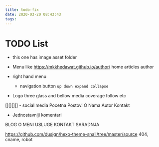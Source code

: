 ```yaml
---
title: todo-fix
date: 2020-03-20 08:43:43
tags:
---
```


# TODO List 
- this one has image asset folder 

- Menu like https://mkkhedawat.github.io/author/
    home
    articles
    author

- right hand menu 
    - navigation button `up down expand collapse`

- Logo three glass and bellow media coverage follow etc 

[][][][] - social media
    Pocetna
    Postovi
    O Nama
    Autor
    Kontakt

- Jednostavniji komentari 

BLOG
O MENI
USLUGE
KONTAKT
SARADNJA

https://github.com/dusign/hexo-theme-snail/tree/master/source
404, cname, robot


